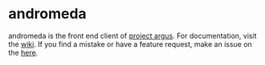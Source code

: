 # andromeda

andromeda is the front end client of [project argus](https://github.com/Rowan-Paul/project-argus/). For documentation, visit the [wiki](https://github.com/Rowan-Paul/project-argus/wiki). If you find a mistake or have a feature request, make an issue on the [here](https://github.com/Rowan-Paul/project-argus/issues).
